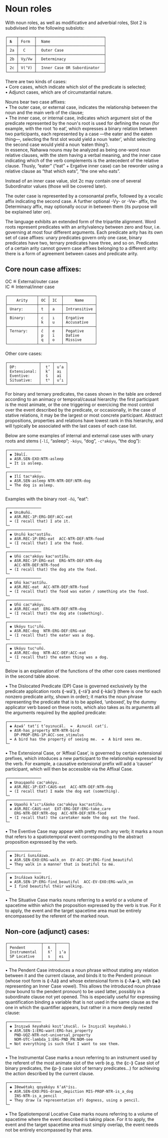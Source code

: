 # Noun roles

 
With noun roles, as well as modificative and adverbial roles, Slot 2 is subdivised into the following subslots:  
  
```  
┌────┬───────┬──────────────────────────────┐  
│ №  │ Form  │  Name                        │  
├────┼───────┼──────────────────────────────┤  
│ 2a │  C    │  Outer Case                  │  
├────┼───────┼──────────────────────────────┤  
│ 2b │ Vy/Vw │  Determinacy                 │  
├────┼───────┼──────────────────────────────┤  
│ 2c │ V(ʼV) │  Inner Case OR Subordinator  │  
└────┴───────┴──────────────────────────────┘  
```  
  
There are two kinds of cases:  
• Core cases, which indicate which slot of the predicate is selected;  
• Adjunct cases, which are of circumstantial nature.  
  
Nouns bear two case affixes:  
• The outer case, or external case, indicates the relationship between the noun and the main verb of the clause;  
• The inner case, or internal case, indicates which argument slot of the predicate represented by the noun's root is used for defining the noun (for example, with the root ‘to eat’, which expresses a binary relation between two participants, each represented by a case —the eater and the eaten thing—, selecting the first slot would yield a noun ‘eater’, whilst selecting the second case would yield a noun ‘eaten thing’).  
In essence, Nahaıwa nouns may be analyzed as being one-word noun relative clauses, with the stem having a verbal meaning, and the inner case indicating which of the verb complements is the antecedent of the relative clause. Thusly, “eater” (“eat” + Ergative inner case) can be reworder using a relative clause as “that which eats”, “the one who eats”.
  
Instead of an inner case value, slot 2c may contain one of several Subordinator values (those will be covered later).  
  
The outer case is represented by a consonantal prefix, followed by a vocalic affix indicating the second case. A further optional -Vy- or -Vw- affix, the Determinacy affix, may optionally occur in between them (its purpose will be explained later on).  
  
The language exhibits an extended form of the tripartite alignment. Word roots represent predicates with an arity/valency between zero and four, i.e. governing at most four different arguments. Each predicate arity has its own set of case affixes: unary predicates govern only one case, binary predicates have two, ternary predicates have three, and so on. Predicates of a certain arity cannot govern case affixes belonging to a different arity: there is a form of agreement between cases and predicate arity.  
  
## Core noun case affixes:  
  
OC ≝ External/outer case  
IC ≝ Internal/inner case  
  
```  
┌─────────────┬────┬─────┬──────────────┐
│    Arity    │ OC │ IC  │     Name     │
├─────────────┼────┼─────┼──────────────┤
│ Unary:      │ t  │ a   │ Intransitive │
├─────────────┼────┼─────┼──────────────┤
│ Binary:     │ c  │ ı   │ Ergative     │
│             │ k  │ u   │ Accusative   │
├─────────────┼────┼─────┼──────────────┤
│ Ternary:    │ č  │ e   │ Pegative     │
│             │ p  │ ï   │ Dative       │
│             │ q  │ o   │ Missive      │
└─────────────┴────┴─────┴──────────────┘
```  
  
Other core cases:  
```  
┌──────────────┬─────┬─────┐  
│ DP:          │  tʼ │ uʼa │  
│ Extensional: │  kʼ │ aı  │   
│ Eventive:    │  š  │ aï  │  
│ Situative:   │  tʰ │ uʼı │  
└──────────────┴─────┴─────┘  
```  
  
For binary and ternary predicates, the cases shown in the table are ordered according to an animacy or temporal/causal hierarchy: the first participant is the most animate, or the one triggering or exercicing the most control over the event described by the predicate, or occasionally, in the case of stative relations, it may be the largest or most concrete participant. Abstract propositions, properties and relations have lowest rank in this hierarchy, and will typically be associated with the last cases of each case list.  
  
Below are some examples of internal and external case uses with unary roots and stems (`-lı̋`, “asleep”; `-kóyu`, “dog”, `-cʰakóyu`, “the dog”):
```  
┌───────────────
│ ◆ Iθalı̋.
│ ❖ ASR.SEN-EXO:NTR-asleep
│ ➥ It is asleep.
└─
┌───────────────
│ ◆ Ilı̋ tacʰakóyu.
│ ❖ ASR.SEN-asleep NTR-NTR-DEF:NTR-dog
│ ➥ The dog is asleep.
└─
```

Examples with the binary root `-ñú`, “eat”:
```
┌───────────────
│ ◆ Unıθuñú.
│ ❖ ASR.REC-1P:ERG-DEF:ACC-eat
│ ➥ (I recall that) I ate it.
└─
┌───────────────
│ ◆ Unıñú kacʰastíñu.
│ ❖ ASR.REC-1P:ERG-eat  ACC-NTR-DEF:NTR-food
│ ➥ (I recall that) I ate the food.
└─
┌───────────────
│ ◆ Uñú cacʰakóyu kacʰastíñu.
│ ❖ ASR.REC-1P:ERG-eat  ERG-NTR-DEF:NTR-dog
│   ACC-NTR-DEF:NTR-food
│ ➥ (I recall that) the dog ate the food.
└─
┌───────────────
│ ◆ Uñú kacʰastíñu.
│ ❖ ASR.REC-eat  ACC-NTR-DEF:NTR-food
│ ➥ (I recall that) the food was eaten / something ate the food.
└─
┌───────────────
│ ◆ Uñú cacʰakóyu.
│ ❖ ASR.REC-eat  ERG-NTR-DEF:NTR-dog
│ ➥ (I recall that) the dog ate (something).
└─
┌───────────────
│ ◆ Ukóyu tıcʰıñú.
│ ❖ ASR.REC-dog  NTR-ERG-DEF:ERG-eat
│ ➥ (I recall that) the eater was a dog.
└─
┌───────────────
│ ◆ Ukóyu tucʰuñú.
│ ❖ ASR.REC-dog  NTR-ACC-DEF:ACC-eat
│ ➥ (I recall that) the eaten thing was a dog.
└─
```

Below is an explanation of the functions of the other core cases mentioned in the second table above.  
  
• The Dislocated Predicate (DP) Case is governed exclusively by the predicate application roots ⟪-wáʼ⟫, ⟪-ráʼ⟫ and ⟪-káoʼ⟫ (there is one for each nonzero predicate arity, shown in order); it marks the noun phrase representing the predicate that is to be applied, ‘unboxed’, by the dummy applicator verb based on these roots, which also takes as its arguments all the arguments required by the applied predicate:  
```  
┌───────────────  
│ ◆ Aıwáʼ tatʼí tʼoyınucál.  =  Aınucál catʼí.  
│ ❖ ASR-has_property NTR-NTR-bird  
│   DP-PROP-ERG-1P:ACC-see_stimulus  
│ ➥ A bird has the property of seeing me.  =  A bird sees me.  
└─  
```  
  
• The Extensional Case, or ‘Affixal Case’, is governed by certain extensional prefixes, which intoduces a new participant to the relationship expressed by the verb. For example, a causative extensional prefix will add a ‘causer’ participant, which will then be accessible via the Affixal Case.  
  
```
┌───────────────
│ ◆ Unaıqaoñú cacʰakóyu.
│ ❖ ASR.REC-1P:EXT-CAUS-eat  ACC-NTR-DEF:NTR-dog
│ ➥ (I recall that) I made the dog eat (something).
└─
┌───────────────
│ ◆ Uqaoñú kʼıcʰıʎáoko cacʰakóyu kacʰastíñu.
│ ❖ ASR.REC-CAUS-eat  EXT-ERG-DEF:ERG-take_care
│   ERG-NTR-DEF:NTR-dog  ACC-NTR-DEF:NTR-food
│ ➥ (I recall that) the caretaker made the dog eat the food.
└─
```
  
• The Eventive Case may appear with pretty much any verb; it marks a noun that refers to a spatiotemporal event corresponding to the abstract proposition expressed by the verb.  

```
┌───────────────
│ ◆ Iθırí šunıʎáıwa.
│ ❖ ASR.SEN-EXO:ERG-walk_on  EV-ACC-1P:ERG-find_beautiful
│ ➥ They walk in a manner that is beatiful to me.
└─
┌───────────────
│ ◆ Inıʎáıwa kaïθırí.
│ ❖ ASR.SEN-1P:ERG-find_beautiful  ACC-EV-EXO:ERG-walk_on
│ ➥ I find beautiful their walking.
└─
```

• The Situative Case marks nouns referring to a world or a volume of spacetime within which the proposition expressed by the verb is true. For it to apply, the event and the target spacetime area must be entirely encompassed by the referent of the marked noun.  
  
  
## Non-core (adjunct) cases:

```  
┌───────────────┬─────┬─────┐  
│ Pendent       │  ƛ  │     │  
│ Instrumental  │  ƛʼ │ ıʼa │  
│ SP Locative   │  s  │ eı  │  
└───────────────┴─────┴─────┘  
```  
 
• The Pendent Case introduces a noun phrase without stating any relation between it and the current clause, and binds it to the Pendent pronoun (whose root form is ⟪-ƛá⟫ and whose extensional form is ⟪-ƛ◈-⟫, with ⟪◈⟫ representing an Inner Case vowel). This allows the introduced noun phrase (now bound to the pendent pronoun) to be used latter, possibly in a subordinate clause not yet opened. This is especially useful for expressing quantification binding a variable that is not used in the same clause as the one in which the quantifier appears, but rather in a more deeply nested clause:  
```  
┌───────────────  
│ ◆ Inıŋıwá ƛeyahakú koıtʼıƛucál. (= Inıŋıcál keyahakú.)  
│ ❖ ASR.SEN-1:ERG-want:ERG-has_property  
│   PND-UQZ-NTR-not-universal_property  
│   NOM-UTC-lambda_1:ERG-PND_PN:NOM-see  
│ ➥ Not everything is such that I want to see them.  
└─  
```  
  
• The Instrumental Case marks a noun referring to an instrument used by the referent of the most animate slot of the verb (e.g. the ⟪c-⟫ Case slot of binary predicates, the ⟪p-⟫ case slot of ternary predicates…) for achieving the action described by the current clause.  

```  
┌───────────────  
│ ◆ Iθewétakı qoyakóyu ƛʼaƛʰísı.  
│ ❖ ASR.SEN꞊EXO:PEG-draws_depiction MIS-PROP-NTR-is_a_dog  
│   INS-NTR-is_a_pencil
│ ➥ They draw (a representation of) dogness, using a pencil.  
└─  
```  
  
• The Spatiotemporal Locative Case marks nouns referring to a volume of spacetime where the event described is taking place. For it to apply, the event and the target spacetime area must simply overlap, the event needs not be entirely encompassed by that area.  
  

